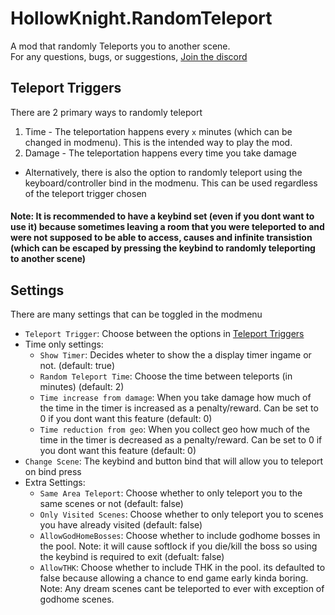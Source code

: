 # HollowKnight.RandomTeleport
A mod that randomly Teleports you to another scene.  
For any questions, bugs, or suggestions, [Join the discord](https://discord.gg/F6Y5TeFQ8j)

## Teleport Triggers
There are 2 primary ways to randomly teleport  
1. Time - The teleportation happens every `x` minutes (which can be changed in modmenu). This is the intended way to play the mod.
2. Damage - The teleportation happens every time you take damage

- Alternatively, there is also the option to randomly teleport using the keyboard/controller bind in the modmenu. This can be used regardless of the teleport trigger chosen
#### Note: It is recommended to have a keybind set (even if you dont want to use it) because sometimes leaving a room that you were teleported to and were not supposed to be able to access, causes and infinite transistion (which can be escaped by pressing the keybind to randomly teleporting to another scene) 

## Settings
There are many settings that can be toggled in the modmenu
* `Teleport Trigger`: Choose between the options in [Teleport Triggers](#teleport-triggers)
* Time only settings:
  * `Show Timer`: Decides wheter to show the a display timer ingame or not. (default: true)
  * `Random Teleport Time`: Choose the time between teleports (in minutes) (default: 2)
  * `Time increase from damage`: When you take damage how much of the time in the timer is increased as a penalty/reward. Can be set to 0 if you dont want this feature (default: 0)
  * `Time reduction from geo`: When you collect geo how much of the time in the timer is decreased as a penalty/reward. Can be set to 0 if you dont want this feature (default: 0)
* `Change Scene`: The keybind and button bind that will allow you to teleport on bind press
* Extra Settings:
  * `Same Area Teleport`: Choose whether to only teleport you to the same scenes or not (default: false)
  * `Only Visited Scenes`: Choose whether to only teleport you to scenes you have already visited (default: false)
  * `AllowGodHomeBosses`: Choose whether to include godhome bosses in the pool. Note: it will cause softlock if you die/kill the boss so using the keybind is required to exit (defualt: false)
  * `AllowTHK`: Choose whether to include THK in the pool. its defaulted to false because allowing a chance to end game early kinda boring.
Note: Any dream scenes cant be teleported to ever with exception of godhome scenes.